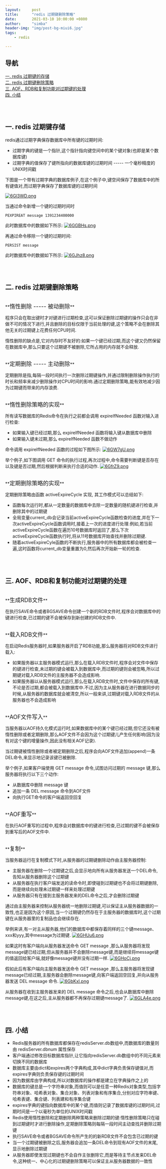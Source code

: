 ```yaml
---
layout:     post
title:      "redis 过期键删除策略"
date:       2021-03-10 10:00:00 +0800
author:     "simba"
header-img: "img/post-bg-miui6.jpg"
tags:
    - redis

---
```




## 导航
[一. redis 过期键的存储](#jump1)
<br>
[二. redis 过期键删除策略](#jump2)
<br>
[三. AOF、RDB和复制功能对过期键的处理](#jump3)
<br>
[四. 小结](#jump4)









<br><br>
## <span id="jump1">一. redis 过期键存储</span>

redis通过过期字典保存数据库中所有键的过期时间:
* 过期字典的键是一个指针,这个指针指向键空间中的某个键对象(也即是某个数据库键)
* 过期字典的值保存了键所指向的数据库键的过期时间 ----- 一个毫秒精度的UNIX时间戳

下图是一个带有过期字典的数据库例子,在这个例子中,键空间保存了数据库中的所有键值对,而过期字典保存了数据库键的过期时间

[![6Gl3WD.png](https://s3.ax1x.com/2021/03/10/6Gl3WD.png)](https://imgtu.com/i/6Gl3WD)

当通过命令新增一个键的过期时间时
```
PEXPIREAT message 1391234400000
```

此时数据库中的数据如下所示:
[![6GGBHs.png](https://s3.ax1x.com/2021/03/10/6GGBHs.png)](https://imgtu.com/i/6GGBHs)


再通过命令移除一个键的过期时间:
```
PERSIST message
```

此时数据库中的数据如下所示:
[![6GJhz8.png](https://s3.ax1x.com/2021/03/10/6GJhz8.png)](https://imgtu.com/i/6GJhz8)



<br><br>
## <span id="jump2">二. redis 过期键删除策略</span>

<br>
**<font size="4">惰性删除 ----- 被动删除</font>** <br>

程序只会在取出键时才对键进行过期检查,这可以保证删除过期键的操作只会在非做不可的情况下进行,并且删除的目标仅限于当前处理的键,这个策略不会在删除其他无关的过期键上花费任何CPU时间.<br>

惰性删除的缺点是,它对内存时不友好的:如果一个键已经过期,而这个键又仍然保留在数据库中,那么只要这个过期键不被删除,它所占用的内存就不会释放.<br>


<br>
**<font size="4">定期删除 ----- 主动删除</font>** <br>

定期删除是指,每隔一段时间执行一次删除过期键操作,并通过限制删除操作执行的时长和频率来减少删除操作对CPU时间的影响.通过定期删除策略,能有效地减少因为过期键而带来的内存浪费.<br>


<br>
**<font size="4">惰性删除策略的实现</font>** <br>

所有读写数据库的Redis命令在执行之前都会调用 expireIfNeeded 函数对输入进行检查:
* 如果输入键已经过期,那么 expireIfNeeded 函数将输入键从数据库中删除
* 如果输入键未过期,那么 expireIfNeeded 函数不做动作

命令调用 expireIfNeeded 函数的过程如下图所示:
[![6GW7gU.png](https://s3.ax1x.com/2021/03/10/6GW7gU.png)](https://imgtu.com/i/6GW7gU)

举个例子,如下图调用 GET 命令的执行过程,再次过程中,命令需要判断键是否存在以及键是否过期,然后根据判断来执行合适的动作.
[![6GfrZ9.png](https://s3.ax1x.com/2021/03/10/6GfrZ9.png)](https://imgtu.com/i/6GfrZ9)


<br>
**<font size="4">定期删除策略的实现</font>** <br>

定期删除策略由函数 activeExpireCycle 实现, 其工作模式可以总结如下:
* 函数每次运行时,都从一定数量的数据库中去除一定数量的随机键进行检查,并删除其中的过期键
* 全局变量current_db会记录当前activeExpireCycle函数检查的进度,并在下一次activeExpireCycle函数调用时,接着上一次的进度进行处理.例如,若当前activeExpireCycle函数在遍历10号数据库时返回了,那么下次activeExpireCycle函数执行时,将从11号数据库开始查找并删除过期键.
* 随着activeExpireCyle函数的不断执行,服务器中的所有数据库都会被检查一遍,这时函数将current_db变量重置为0,然后再次开始新一轮的检查.



<br><br>
## <span id="jump3">三. AOF、RDB和复制功能对过期键的处理</span>

<br>
**<font size="4">生成RDB文件</font>** <br>

在执行SAVE命令或者BGSAVE命令创建一个新的RDB文件时,程序会对数据库中的键进行检查,已过期的键不会被保存到新创建的RDB文件中.<br>

<br>
**<font size="4">载入RDB文件</font>** <br>

在启动Redis服务器时,如果服务器开启了RDB功能,那么服务器将对RDB文件进行载入:
* 如果服务器以主服务器模式运行,那么在载入RDB文件时,程序会对文件中保存的键进行检查,未过期的键会被载入到数据库中,而过期的键则会被忽略,所以过期键对载入RDB文件的主服务器不会造成影响.
* 如果服务器以从服务器模式运行,那么在载入RDB文件时,文件中保存的所有键,不论是否过期,都会被载入到数据库中.不过,因为主从服务器在进行数据同步的时候,从服务器的数据库就会被清空,所以一般来讲,过期键对载入RDB文件的从服务器也不会造成影响


<br>
**<font size="4">AOF文件写入</font>** <br>

当服务器以AOF持久化模式运行时,如果数据库中的某个键已经过期,但它还没有被惰性删除或者定期删除,那么AOF文件不会因为这个过期键儿产生任何影响(因为没有对这个键的增量操作,因此没有相关AOF记录).<br>

当过期键被惰性删除或者被定期删除之后,程序会向AOF文件追加(append)一条DEL命令,来显示地记录该键已被删除.<br>

举个例子,如果客户端使用 GET message 命令,试图访问过期的 message 键,那么服务器将执行以下三个动作:
* 从数据库中删除 message 键
* 追加一条 DEL message 命令到AOF文件
* 向执行GET命令的客户端返回空回复


<br>
**<font size="4">AOF重写</font>** <br>

在执行AOF重写的过程中,程序会对数据库中的键进行检查,已过期的键不会被保存到重写后的AOF文件中.<br>


<br>
**<font size="4">复制</font>** <br>

当服务器运行在复制模式下时,从服务器的过期键删除动作由主服务器控制:
* 主服务器在删除一个过期键之后,会显示地向所有从服务器发送一个DEL命令,告知从服务器删除这个过期键
* 从服务器在执行客户端发送的读命令时,即使碰到过期键也不会将过期键删除,而是继续向处理未过期键一样来处理过期键
* 从服务器只有在接到主服务器发来的DEL命令之后,才会删除过期键

通过由主服务器来控制从服务器统一地删除过期键,可以保证主从服务器数据的一致性,也正是因为这个原因,当一个过期键仍然存在于主服务器的数据库时,这个过期键在从服务器里的复制品也会继续存在.<br>

举例来讲,有一对主从服务器,他们的数据库中都保存着同样的三个键message、xxx和yyy,其中message为过期键.
[![6GHUu6.png](https://s3.ax1x.com/2021/03/10/6GHUu6.png)](https://imgtu.com/i/6GHUu6)

如果这时有客户端向从服务器发送命令 GET message ,那么从服务器将发现message键已经过期,但从服务器并不会删除message键,而是继续将message键的值返回给客户端,就好像message键并没有过期一样.
[![6GHoCj.png](https://s3.ax1x.com/2021/03/10/6GHoCj.png)](https://imgtu.com/i/6GHoCj)

假如此后有客户端向主服务器发送命令 GET message ,那么主服务器将发现键message已经过期,主服务器会删除message键,向客户端返回空回复,并向从服务器发送 DEL message 命令.
[![6GbKxI.png](https://s3.ax1x.com/2021/03/10/6GbKxI.png)](https://imgtu.com/i/6GbKxI)

从服务器在收到主服务器发来的 DEL message 命令之后,也会从数据库中删除message键,在这之后,主从服务器都不再保存过期键message了.
[![6GLA4e.png](https://s3.ax1x.com/2021/03/10/6GLA4e.png)](https://imgtu.com/i/6GLA4e)



<br><br>
## <span id="jump4">四. 小结</span>

* Redis服务器的所有数据库都保存在redisServer.db数组中,而数据库的数量则由 redisServer.dbnum 属性保存
* 客户端通过修改目标数据库指针,让它指向redisServer.db数组中的不同元素来切换不同的数据库
* 数据库主要由dict和expires两个字典构成,其中dict字典负责保存键值对,而expires字典则负责保存键的过期时间
* 因为数据库由字典构成,所以对数据库的操作都是建立在字典操作之上的
* 数据库的键总是一个字符串对象,而值则可以是任意一种Redis对象类型,包括字符串对象、哈希表对象、集合对象、列表对象和有序集合,分别对应字符串键、哈希表键、集合键、列表建和有序集合键
* expires字典的键指向数据库中的某个键,而值则记录了数据库键的过期时间,过期时间是一个以毫秒为单位的UNIX时间戳
* Redis使用惰性删除和定期删除两种策略来删除过期的键:惰性删除策略只在碰到过期键时才进行删除操作,定期删除策略则每隔一段时间主动查找并删除过期键
* 执行SAVE命令或者BGSAVE命令所产生的的新RDB文件不会包含已过期的键
* 当一个过期键被删除之后,服务器会追加一条DEL命令到现有AOF文件的末尾,显示地删除过期键
* 从服务器即使发现过期键也不会自作主张删除它,而是等待主节点发来DEL命令,这种统一、中心化的过期键删除策略可以保证主从服务器数据的一致性
